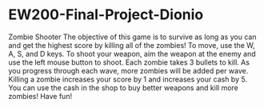 # EW200-Final-Project-Dionio
Zombie Shooter
The objective of this game is to survive as long as you can and get the highest score by killing all of the zombies!
To move, use the W, A, S, and D keys.
To shoot your weapon, aim the weapon at the enemy and use the left mouse button to shoot.
Each zombie takes 3 bullets to kill.
As you progress through each wave, more zombies will be added per wave.
Killing a zombie increases your score by 1 and increases your cash by 5.
You can use the cash in the shop to buy better weapons and kill more zombies!
Have fun!
